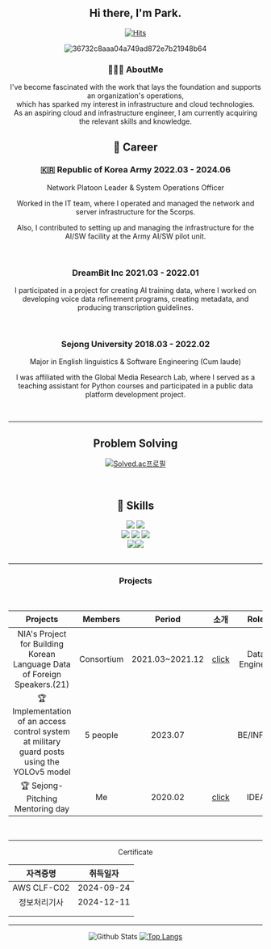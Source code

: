 <div align="center">

## Hi there, I'm Park.

[![Hits](https://hits.seeyoufarm.com/api/count/incr/badge.svg?url=https%3A%2F%2Fgithub.com%2Faboutkunyoung%2Fhit-counter&count_bg=%23ADD8E6&title_bg=%23C1C1FF&icon=&icon_color=%23ADD8E6&title=hits&edge_flat=false)](https://hits.seeyoufarm.com)              
                                                
![36732c8aaa04a749ad872e7b21948b64](https://github.com/user-attachments/assets/324bf041-5c89-4685-9184-6a626b57ee0d)



### 🧑🏻‍💻 AboutMe


I've become fascinated with the work that lays the foundation and supports an organization's operations, <br>
which has sparked my interest in infrastructure and cloud technologies. <br>
As an aspiring cloud and infrastructure engineer, I am currently acquiring the relevant skills and knowledge.


## 🏃 Career

### 🇰🇷 Republic of Korea Army 2022.03 - 2024.06

Network Platoon Leader & System Operations Officer<br>

Worked in the IT team, where I operated and managed the network and server infrastructure for the 5corps.<br>

Also, I contributed to setting up and managing the infrastructure for the AI/SW facility at the Army AI/SW pilot unit. <br>


<br>

### DreamBit Inc 2021.03 - 2022.01</p>

I participated in a project for creating AI training data, where I worked on developing voice data refinement programs, creating metadata, and producing transcription guidelines.

<br>

### Sejong University 2018.03 - 2022.02

Major in English linguistics & Software Engineering (Cum laude)

I was affiliated with the Global Media Research Lab, where I served as a teaching assistant for Python courses and participated in a public data platform development project.


<br>

---

## Problem Solving

[![Solved.ac프로필](http://mazassumnida.wtf/api/v2/generate_badge?boj=ceroopark)](https://solved.ac/ceroopark)

<br>

## 🎯 Skills

<img src="https://img.shields.io/badge/java-007396?style=for-the-badge&logo=OpenJDK&logoColor=white"> <img src="https://img.shields.io/badge/Python-3776AB?style=for-the-badge&logo=Python&logoColor=white">
 <br>
<img src="https://img.shields.io/badge/docker-%230db7ed.svg?style=for-the-badge&logo=docker&logoColor=white"> <img src="https://img.shields.io/badge/Jenkins-D24939?style=for-the-badge&logo=Jenkins&logoColor=white"> <img src="https://img.shields.io/badge/Amazon_AWS-FF9900?style=for-the-badge&logo=amazonaws&logoColor=white"><br>
<img src="https://img.shields.io/badge/git-F05032?style=for-the-badge&logo=git&logoColor=white"><img src="https://img.shields.io/badge/Notion-000000?style=for-the-badge&logo=notion&logoColor=white"><br>
<br>

---

### Projects

<br>

|                          Projects                          |   Members   |      Period       |     소개     |      Role       |
| :----------------------------------------------------------: | :----------: | :-------------: | :----------: | :-------------: |
|         NIA's Project for Building Korean Language Data of Foreign Speakers.(21)          | Consortium | 2021.03~2021.12 |   [click](https://github.com/aboutkunyoung/Dreambit_2021)       | Data Engineer |
| 🏆 Implementation of an access control system at military guard posts using the YOLOv5 model |     5 people     |     2023.07     |      |    BE/INFRA     |
| 🏆 Sejong-Pitching Mentoring day | Me |  2020.02   |  [click](https://nistart.co.kr/news/newsview.php?ncode=1065595927744176) |  IDEA  |

<br>

---

Certificate

|   자격증명   | 취득일자 |
| :----------: | :------: |
| AWS CLF-C02 | 2024-09-24 |
| 정보처리기사 | 2024-12-11 |
|         |     |
|         |     |

--- 


![Github Stats](https://github-readme-stats.vercel.app/api?username=aboutkunyoung&show_icons=true)
[![Top Langs](https://github-readme-stats.vercel.app/api/top-langs/?username=aboutkunyoung)](https://github.com/anuraghazra/github-readme-stats)


</div>

